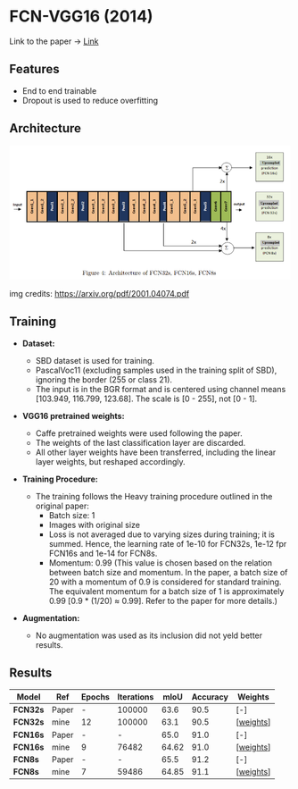 # FCN-VGG16 (2014)

Link to the paper -> [Link](https://arxiv.org/pdf/1605.06211.pdf) 

## Features

- End to end trainable
- Dropout is used to reduce overfitting

## Architecture

![Alt text](image.png)

img credits: https://arxiv.org/pdf/2001.04074.pdf

## Training

- **Dataset:**
    - SBD dataset is used for training.
    - PascalVoc11 (excluding samples used in the training split of SBD), ignoring the border (255 or class 21).
    - The input is in the BGR format and is centered using channel means [103.949, 116.799, 123.68]. The scale is [0 - 255], not [0 - 1].

- **VGG16 pretrained weights:**
    - Caffe pretrained weights were used following the paper.
    - The weights of the last classification layer are discarded.
    - All other layer weights have been transferred, including the linear layer weights, but reshaped accordingly.

- **Training Procedure:**
    - The training follows the Heavy training procedure outlined in the original paper:
        - Batch size: 1
        - Images with original size
        - Loss is not averaged due to varying sizes during training; it is summed. Hence, the learning rate of 1e-10 for FCN32s, 1e-12 fpr FCN16s and 1e-14 for FCN8s.
        - Momentum: 0.99 (This value is chosen based on the relation between batch size and momentum. In the paper, a batch size of 20 with a momentum of 0.9 is considered for standard training. The equivalent momentum for a batch size of 1 is approximately 0.99 [0.9 * (1/20) ≈ 0.99]. Refer to the paper for more details.)
- **Augmentation:**
    - No augmentation was used as its inclusion did not yeld better results. 
         
## Results

|**Model**|**Ref**|**Epochs**|**Iterations**|**mIoU**|**Accuracy**|**Weights**|
|---|---|---|---|---|---|---|
|**FCN32s**| Paper | - | 100000 | 63.6 | 90.5 | [-]|
|**FCN32s**| mine | 12 | 100000 | 63.1 | 90.5 |[[weights](https://drive.google.com/file/d/14USyOwfhz0Hvfy6tRxmstBs83yIGz70Y/view?usp=sharing)]|
|**FCN16s**| Paper | - | - | 65.0 | 91.0 |[-]|
|**FCN16s**| mine | 9 | 76482 | 64.62 | 91.0 |[[weights](https://drive.google.com/file/d/1rIn-OFpyObVanKDQriZ7WxWoP_q3QBl_/view?usp=sharing)]|
|**FCN8s**| Paper | - | - | 65.5 | 91.2 |[-]|
|**FCN8s**| mine | 7 | 59486 | 64.85 | 91.1 |[[weights](https://drive.google.com/file/d/1QPUH-XNAsQG6AhD75cf_lVlFMfOFP5Jz/view?usp=sharing)]|